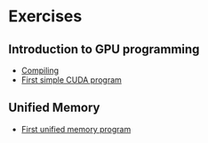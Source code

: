 # Exercises

## Introduction to GPU programming

 * [Compiling](/exercises/compiling/)
 * [First simple CUDA program](/exercises/first-cuda-program/)


## Unified Memory

 * [First unified memory program](first-unified-memory-program)
